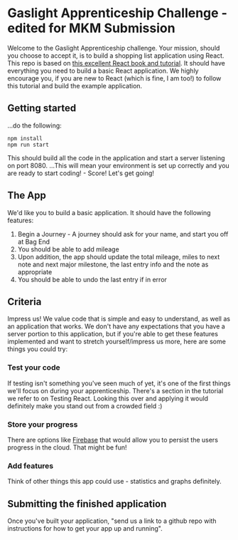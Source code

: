# Gaslight Apprenticeship Challenge - edited for MKM Submission

Welcome to the Gaslight Apprenticeship challenge. Your mission, should you choose to accept
it, is to build a shopping list application using React. This repo is based on [this excellent React book and tutorial](http://survivejs.com/webpack_react/introduction/). It should have everything you need to build a basic React application. We highly encourage you, if you are new to React (which is fine, I am too!) to follow this tutorial and build the example application.

## Getting started

...do the following:

```
npm install
npm run start
```

This should build all the code in the application and start a server listening on port 8080. ...This will mean your environment is set up correctly and you are ready to start coding! - Score! Let's get going!

## The App

We'd like you to build a basic application. It should have the following features:

1. Begin a Journey - A journey should ask for your name, and start you off at Bag End
2. You should be able to add mileage
3. Upon addition, the app should update the total mileage, miles to next note and next major milestone, the last entry info and the note as appropriate
4. You should be able to undo the last entry if in error

## Criteria

Impress us! We value code that is simple and easy to understand, as well as an application that works. We don't have any expectations that you have a server portion to this application, but if you're able to get these features implemented and want to stretch yourself/impress us more, here are some things you could try:

### Test your code
If testing isn't something you've seen much of yet, it's one of the first things we'll focus on during your apprenticeship. There's a section in the tutorial we refer to on Testing React. Looking this over and applying it would definitely make you stand out from a crowded field :)

### Store your progress
There are options like [Firebase](https://www.firebase.com/docs/web/libraries/react/) that would allow you to persist the users progress in the cloud. That might be fun!

### Add features
Think of other things this app could use - statistics and graphs definitely.

## Submitting the finished application

Once you've built your application, "send us a link to a github repo with instructions for how to get your app up and running".
